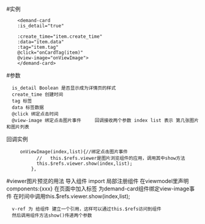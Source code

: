 #实例

        <demand-card
        :is_detail="true"

        :create_time="item.create_time"
        :data="item.data"
        :tag="item.tag"
        @click="onCardTag(item)"
        @view-image="onViewImage">
        </demand-card>


#参数


      is_detail Boolean 是否显示成为详情页的样式
      create_time 创建时间
      tag 标签
      data 标签数据
      @click 绑定点击时间
      @view-image 绑定点击图片事件     回调接收两个参数 index list 表示 第几张图片和图片列表

回调实例

         onViewImage(index,list){//绑定点击图片事件
               //   this.$refs.viewer是图片浏览组件的应用，调用其中show方法
               this.$refs.viewer.show(index,list);
             },

#viewer图片预览的用法
      导入组件 import
      局部注册组件 在viewmodel里声明components:{xxx}
      在页面中加入标签  <photo-swipe v-ref:viewer></photo-swipe>
      为demand-card组件绑定view-image事件
      在时间中调用this.$refs.viewer.show(index,list);

      v-ref 为 给组件 建立一个引用，这样可以通过this.$refs访问到组件
      然后调用组件方法show()传递两个参数
